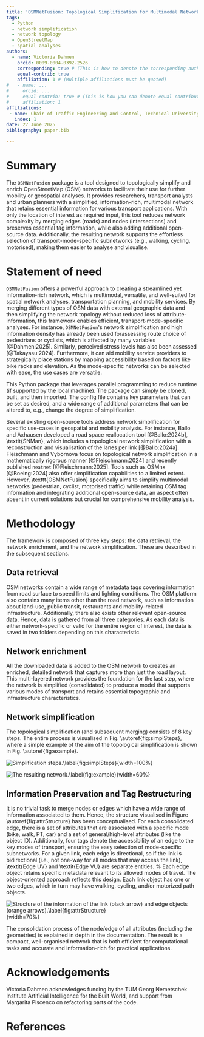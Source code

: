 ```yaml
---
title: 'OSMNetFusion: Topological Simplification for Multimodal Networks with Attribute-Preservation and Enrichment'
tags:
  - Python
  - network simplification
  - network topology
  - OpenStreetMap
  - spatial analyses
authors:
  - name: Victoria Dahmen
    orcid: 0009-0004-0392-2526
    corresponding: true # (This is how to denote the corresponding author)
    equal-contrib: true
    affiliation: 1 # (Multiple affiliations must be quoted)
#   - name: ...
#     orcid: ...
#     equal-contrib: true # (This is how you can denote equal contributions between multiple authors)
#     affiliation: 1
affiliations:
 - name: Chair of Traffic Engineering and Control, Technical University of Munich, Germnay
   index: 1
date: 27 June 2025
bibliography: paper.bib

---
```


# Summary

The `OSMNetFusion` package is a tool designed to topologically simplify and enrich OpenStreetMap (OSM) networks to facilitate their use for further mobility or geospatial analyses. It provides researchers, transport analysts and urban planners with a simplified, information-rich, multimodal network that retains essential information for various transport applications. With only the location of interest as required input, this tool reduces network complexity by merging edges (roads) and nodes (intersections) and preserves essential tag information, while also adding additional open-source data. Additionally, the resulting network supports the effortless selection of transport-mode-specific subnetworks (e.g., walking, cycling, motorised), making them easier to analyse and visualise.


# Statement of need

`OSMNetFusion` offers a powerful approach to creating a streamlined yet information-rich network, which is multimodal, versatile, and well-suited for spatial network analyses, transportation planning, and mobility services. By merging different types of OSM data with external geographic data and then simplifying the network topology without reduced loss of attribute-information, this framework enables efficient, transport-mode-specific analyses. For instance, `OSMNetFusion`'s network simplification and high information density has already been used forassessing route choice of pedestrians or cyclists, which is affected by many variables [@Dahmen:2025]. Similarly, perceived stress levels has also been assessed [@Takayasu:2024]. Furthermore, it can aid mobility service providers to strategically place stations by mapping accessibility based on factors like bike racks and elevation. As the mode-specific networks can be selected with ease, the use cases are versatile.

This Python package that leverages parallel programming to reduce runtime (if supported by the local machine). The package can simply be cloned, built, and then imported. The config file contains key parameters that can be set as desired, and a wide range of additional parameters that can be altered to, e.g., change the degree of simplification.

Several existing open-source tools address network simplification for specific use-cases in geospatial and mobility analysis. For instance, Ballo and Axhausen developed a road space reallocation tool [@Ballo:2024b], \textit{SNMan}, which includes a topological network simplification with a reconstruction and visualisation of the lanes per link [@Ballo:2024a]. Fleischmann and Vybornova focus on topological network simplification in a mathematically rigorous manner [@Fleischmann:2024] and recently published `neatnet` [@Fleischmann:2025]. Tools such as OSMnx [@Boeing:2024] also offer simplification capabilities to a limited extent. However, \texttt{OSMNetFusion} specifically aims to simplify multimodal networks (pedestrian, cyclist, motorised traffic) while retaining OSM tag information and integrating additional open-source data, an aspect often absent in current solutions but crucial for comprehensive mobility analysis.


# Methodology

The framework is composed of three key steps: the data retrieval, the network enrichment, and the network simplification. These are described in the subsequent sections.

## Data retrieval

OSM networks contain a wide range of metadata tags covering information from road surface to speed limits and lighting conditions. The OSM platform also contains many items other than the road network, such as information about land-use, public transit, restaurants and mobility-related infrastructure. Additionally, there also exists other relevant open-source data. Hence, data is gathered from all three categories. As each data is either network-specific or valid for the entire region of interest, the data is saved in two folders depending on this characteristic.

## Network enrichment

All the downloaded data is added to the OSM network to creates an enriched, detailed network that captures more than just the road layout. This multi-layered network provides the foundation for the last step, where the network is simplified (consolidated) to produce a model that supports various modes of transport and retains essential topographic and infrastructure characteristics. 

## Network simplification

The topological simplification (and subsequent merging) consists of 8 key steps. The entire process is visualised in Fig. \autoref{fig:simplSteps}, where a simple example of the aim of the topological simplification is shown in Fig. \autoref{fig:example}.

![Simplification steps.\label{fig:simplSteps}](../visualisations/Vis_SimplificationSteps.png){width=100%}

![The resulting network.\label{fig:example}](../visualisations/Vis_ExampleResult.png){width=60%}

## Information Preservation and Tag Restructuring

It is no trivial task to merge nodes or edges which have a wide range of information associated to them. Hence, the structure visualised in Figure \autoref{fig:attrStructure} has been conceptualised. For each consolidated edge, there is a set of attributes that are associated with a specific mode (bike, walk, PT, car) and a set of general/high-level attributes (like the object ID). Additionally, four tags denote the accessibility of an edge to the key modes of transport, ensuring the easy selection of mode-specific subnetworks. For a given link, each edge is directional, so if the link is bidirectional (i.e., not one-way for all modes that may access the link), \textit{Edge UV} and \textit{Edge VU} are separate entities. % Each edge object retains specific metadata relevant to its allowed modes of travel. The object-oriented approach reflects this design. Each link object has one or two edges, which in turn may have walking, cycling, and/or motorized path objects.

![Structure of the information of the link (black arrow) and edge objects (orange arrows).\label{fig:attrStructure}](../visualisations/Vis_AttrStructure.png){width=70%}

The consolidation process of the node/edge of all attributes (including the geometries) is explained in depth in the documentation. The result is a compact, well-organised network that is both efficient for computational tasks and accurate and information-rich for practical applications.


# Acknowledgements

Victoria Dahmen acknowledges funding by the TUM Georg Nemetschek Institute Artificial Intelligence for the Built World, and support from Margarita Piscenco on refactoring parts of the code.


# References